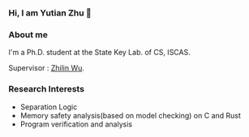 ### Hi, I am Yutian Zhu 👋

### About me

I'm a Ph.D. student at the State Key Lab. of CS, ISCAS.

Supervisor : [Zhilin Wu](http://lcs.ios.ac.cn/~wuzl).

### Research Interests
- Separation Logic
- Memory safety analysis(based on model checking) on C and Rust
- Program verification and analysis
